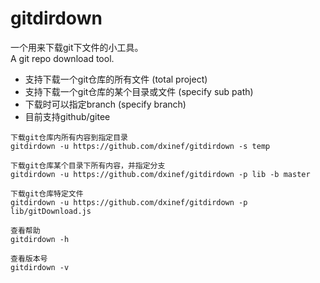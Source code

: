 gitdirdown
====

一个用来下载git下文件的小工具。  
A git repo download tool.

- 支持下载一个git仓库的所有文件 (total project)
- 支持下载一个git仓库的某个目录或文件 (specify sub path)
- 下载时可以指定branch (specify branch)
- 目前支持github/gitee

```
下载git仓库内所有内容到指定目录
gitdirdown -u https://github.com/dxinef/gitdirdown -s temp

下载git仓库某个目录下所有内容，并指定分支
gitdirdown -u https://github.com/dxinef/gitdirdown -p lib -b master

下载git仓库特定文件
gitdirdown -u https://github.com/dxinef/gitdirdown -p lib/gitDownload.js 

查看帮助
gitdirdown -h

查看版本号
gitdirdown -v
```
